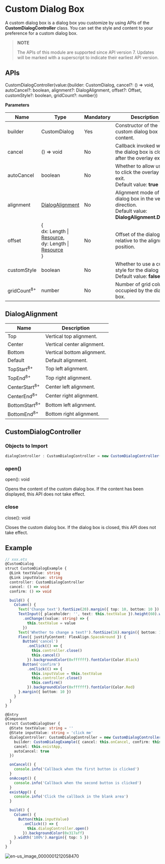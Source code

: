 # Custom Dialog Box

A custom dialog box is a dialog box you customize by using APIs of the **CustomDialogController** class. You can set the style and content to your preference for a custom dialog box.

> **NOTE**
>
> The APIs of this module are supported since API version 7. Updates will be marked with a superscript to indicate their earliest API version.




## APIs

CustomDialogController(value:{builder: CustomDialog, cancel?: () =&gt; void, autoCancel?: boolean, alignment?: DialogAlignment, offset?: Offset, customStyle?: boolean, gridCount?: number})


**Parameters**

| Name                   | Type                                     | Mandatory | Description                              |
| ---------------------- | ---------------------------------------- | --------- | ---------------------------------------- |
| builder                | CustomDialog                             | Yes       | Constructor of the custom dialog box content. |
| cancel                 | () =&gt; void                            | No        | Callback invoked when the dialog box is closed after the overlay exits. |
| autoCancel             | boolean                                  | No        | Whether to allow users to click the overlay to exit.<br>Default value: **true** |
| alignment              | [DialogAlignment](#dialogalignment)      | No        | Alignment mode of the dialog box in the vertical direction.<br>Default value: **DialogAlignment.Default** |
| offset                 | {<br>dx: Length \| [Resource](ts-types.md#resource),<br>dy: Length  \| [Resource](ts-types.md#resource)<br>} | No        | Offset of the dialog box relative to the alignment position. |
| customStyle            | boolean                                  | No        | Whether to use a custom style for the dialog box.<br>Default value: **false** |
| gridCount<sup>8+</sup> | number                                   | No        | Number of grid columns occupied by the dialog box. |

## DialogAlignment

| Name                     | Description                |
| ------------------------ | -------------------------- |
| Top                      | Vertical top alignment.    |
| Center                   | Vertical center alignment. |
| Bottom                   | Vertical bottom alignment. |
| Default                  | Default alignment.         |
| TopStart<sup>8+</sup>    | Top left alignment.        |
| TopEnd<sup>8+</sup>      | Top right alignment.       |
| CenterStart<sup>8+</sup> | Center left alignment.     |
| CenterEnd<sup>8+</sup>   | Center right alignment.    |
| BottomStart<sup>8+</sup> | Bottom left alignment.     |
| BottomEnd<sup>8+</sup>   | Bottom right alignment.    |


## CustomDialogController

### Objects to Import

```ts
dialogController : CustomDialogController = new CustomDialogController(value:{builder: CustomDialog, cancel?: () => void, autoCancel?: boolean})
```

### open()
open(): void


Opens the content of the custom dialog box. If the content has been displayed, this API does not take effect.


### close
close(): void


Closes the custom dialog box. If the dialog box is closed, this API does not take effect.


## Example

```ts
// xxx.ets
@CustomDialog
struct CustomDialogExample {
  @Link textValue: string
  @Link inputValue: string
  controller: CustomDialogController
  cancel: () => void
  confirm: () => void

  build() {
    Column() {
      Text('Change text').fontSize(20).margin({ top: 10, bottom: 10 })
      TextInput({ placeholder: '', text: this.textValue }).height(60).width('90%')
        .onChange((value: string) => {
          this.textValue = value
        })
      Text('Whether to change a text?').fontSize(16).margin({ bottom: 10 })
      Flex({ justifyContent: FlexAlign.SpaceAround }) {
        Button('cancel')
          .onClick(() => {
            this.controller.close()
            this.cancel()
          }).backgroundColor(0xffffff).fontColor(Color.Black)
        Button('confirm')
          .onClick(() => {
            this.inputValue = this.textValue
            this.controller.close()
            this.confirm()
          }).backgroundColor(0xffffff).fontColor(Color.Red)
      }.margin({ bottom: 10 })
    }
  }
}

@Entry
@Component
struct CustomDialogUser {
  @State textValue: string = ''
  @State inputValue: string = 'click me'
  dialogController: CustomDialogController = new CustomDialogController({
    builder: CustomDialogExample({ cancel: this.onCancel, confirm: this.onAccept, textValue: $textValue, inputValue: $inputValue }),
    cancel: this.existApp,
    autoCancel: true
  })

  onCancel() {
    console.info('Callback when the first button is clicked')
  }
  onAccept() {
    console.info('Callback when the second button is clicked')
  }
  existApp() {
    console.info('Click the callback in the blank area')
  }

  build() {
    Column() {
      Button(this.inputValue)
        .onClick(() => {
          this.dialogController.open()
        }).backgroundColor(0x317aff)
    }.width('100%').margin({ top: 5 })
  }
}
```

![en-us_image_0000001212058470](figures/en-us_image_0000001212058470.gif)
